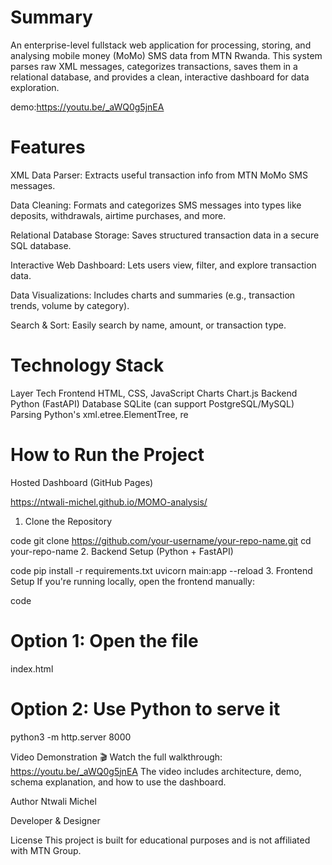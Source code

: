 # Summary

An enterprise-level fullstack web application for processing, storing, and analysing mobile money (MoMo) SMS data from MTN Rwanda. This system parses raw XML messages, categorizes transactions, saves them in a relational database, and provides a clean, interactive dashboard for data exploration.

demo:https://youtu.be/_aWQ0g5jnEA 

 # Features
XML Data Parser: Extracts useful transaction info from MTN MoMo SMS messages.

Data Cleaning: Formats and categorizes SMS messages into types like deposits, withdrawals, airtime purchases, and more.

Relational Database Storage: Saves structured transaction data in a secure SQL database.

Interactive Web Dashboard: Lets users view, filter, and explore transaction data.

Data Visualizations: Includes charts and summaries (e.g., transaction trends, volume by category).

Search & Sort: Easily search by name, amount, or transaction type.

# Technology Stack
Layer	Tech
Frontend	HTML, CSS, JavaScript
Charts	Chart.js
Backend	Python (FastAPI)
Database	SQLite (can support PostgreSQL/MySQL)
Parsing	Python's xml.etree.ElementTree, re

# How to Run the Project

 Hosted Dashboard (GitHub Pages)

https://ntwali-michel.github.io/MOMO-analysis/ 

1. Clone the Repository

code
git clone https://github.com/your-username/your-repo-name.git
cd your-repo-name
2. Backend Setup (Python + FastAPI)

 code
pip install -r requirements.txt
uvicorn main:app --reload
3. Frontend Setup
If you're running locally, open the frontend manually:

 code
# Option 1: Open the file
index.html

# Option 2: Use Python to serve it

python3 -m http.server 8000

 Video Demonstration
🎬 Watch the full  walkthrough: https://youtu.be/_aWQ0g5jnEA 
The video includes architecture, demo, schema explanation, and how to use the dashboard.

Author
Ntwali Michel

Developer & Designer

 License
This project is built for educational purposes and is not affiliated with MTN Group.


